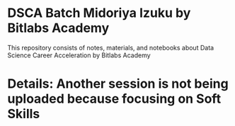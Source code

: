 # DSCA Batch Midoriya Izuku by Bitlabs Academy

This repository consists of notes, materials, and notebooks about Data Science Career Acceleration by Bitlabs Academy
# Details: Another session is not being uploaded because focusing on Soft Skills
